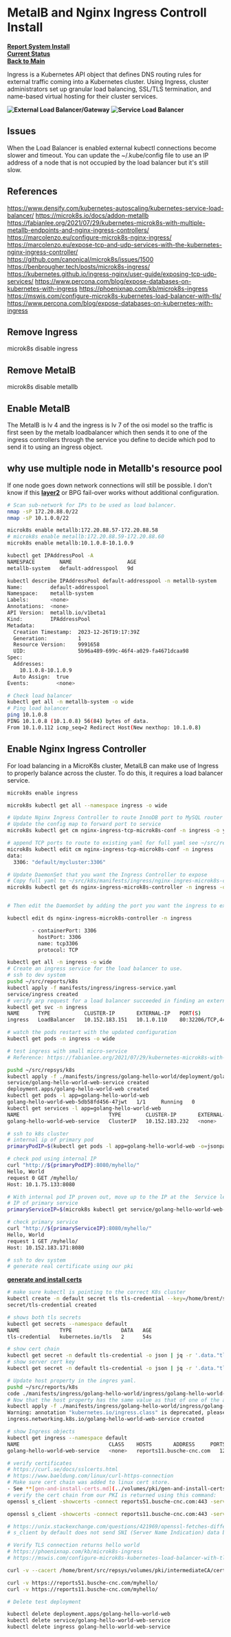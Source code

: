 # MetalB and Nginx Ingress Controll Install

**[Report System Install](./report-system-install.md)**\
**[Current Status](../development/status/weekly/current_status.md)**\
**[Back to Main](../README.md)**

Ingress is a Kubernetes API object that defines DNS routing rules for external traffic coming into a Kubernetes cluster. Using Ingress, cluster administrators set up granular load balancing, SSL/TLS termination, and name-based virtual hosting for their cluster services.

**![External Load Balancer/Gateway](https://fabianlee.org/wp-content/uploads/2021/07/microk8s-3node.png)**
**![Service Load Balancer](https://www.densify.com/wp-content/uploads/article-k8s-capacity-kubernetes-service-overview.svg)**

## Issues

When the Load Balancer is enabled external kubectl connections become slower and timeout.  You can update the ~/.kube/config file to use an IP address of a node that is not occupied by the load balancer but it's still slow.

## References

<https://www.densify.com/kubernetes-autoscaling/kubernetes-service-load-balancer/>
<https://microk8s.io/docs/addon-metallb>
<https://fabianlee.org/2021/07/29/kubernetes-microk8s-with-multiple-metallb-endpoints-and-nginx-ingress-controllers/>
<https://marcolenzo.eu/configure-microk8s-nginx-ingress/>
<https://marcolenzo.eu/expose-tcp-and-udp-services-with-the-kubernetes-nginx-ingress-controller/>
<https://github.com/canonical/microk8s/issues/1500>
<https://benbrougher.tech/posts/microk8s-ingress/>
<https://kubernetes.github.io/ingress-nginx/user-guide/exposing-tcp-udp-services/>
<https://www.percona.com/blog/expose-databases-on-kubernetes-with-ingress>
<https://phoenixnap.com/kb/microk8s-ingress>
<https://mswis.com/configure-microk8s-kubernetes-load-balancer-with-tls/>
<https://www.percona.com/blog/expose-databases-on-kubernetes-with-ingress>

## Remove Ingress

microk8s disable ingress

## Remove MetalB

microk8s disable metallb

## Enable MetalB

The MetalB is lv 4 and the ingress is lv 7 of the osi model
so the traffic is first seen by the metalb loadbalancer which then sends it to one of the ingress controllers through the service you define to decide which pod to send it to using an ingress object.

## why use multiple node in Metallb's resource pool

If one node goes down network connections will still be possible. I don't know if this **[layer2](../research/metallb/metalb_layer2.md)** or BPG fail-over works without additional configuration.

```bash
# Scan sub-network for IPs to be used as load balancer.
nmap -sP 172.20.88.0/22
nmap -sP 10.1.0.0/22

microk8s enable metallb:172.20.88.57-172.20.88.58
# microk8s enable metallb:172.20.88.59-172.20.88.60
microk8s enable metallb:10.1.0.8-10.1.0.9

kubectl get IPAddressPool -A                           
NAMESPACE        NAME                  AGE
metallb-system   default-addresspool   9d

kubectl describe IPAddressPool default-addresspool -n metallb-system
Name:         default-addresspool
Namespace:    metallb-system
Labels:       <none>
Annotations:  <none>
API Version:  metallb.io/v1beta1
Kind:         IPAddressPool
Metadata:
  Creation Timestamp:  2023-12-26T19:17:39Z
  Generation:          1
  Resource Version:    9991658
  UID:                 5b96a489-699c-46f4-a029-fa4671dcaa98
Spec:
  Addresses:
    10.1.0.8-10.1.0.9
  Auto Assign:  true
Events:         <none>

# Check load balancer
kubectl get all -n metallb-system -o wide
# Ping load balancer
ping 10.1.0.8
PING 10.1.0.8 (10.1.0.8) 56(84) bytes of data.
From 10.1.0.112 icmp_seq=2 Redirect Host(New nexthop: 10.1.0.8)

```

## Enable Nginx Ingress Controller

For load balancing in a MicroK8s cluster, MetalLB can make use of Ingress to properly balance across the cluster. To do this, it requires a load balancer service.

```bash
microk8s enable ingress

microk8s kubectl get all --namespace ingress -o wide

# Update Nginx Ingress Controller to route InnoDB port to MySQL router
# Update the config map to forward port to service
microk8s kubectl get cm nginx-ingress-tcp-microk8s-conf -n ingress -o yaml

# append TCP ports to route to existing yaml for full yaml see ~/src/reports/k8s/ingress/nginx-ingress-tcp-microk8s-conf.yaml
microk8s kubectl edit cm nginx-ingress-tcp-microk8s-conf -n ingress 
data:
  3306: "default/mycluster:3306"

# Update DaemonSet that you want the Ingress Controller to expose
# Copy full yaml to ~/src/k8s/manifests/ingress/nginx-ingres-microk8s-controller.yaml
microk8s kubectl get ds nginx-ingress-microk8s-controller -n ingress -o yaml


# Then edit the DaemonSet by adding the port you want the ingress to expose at the spec.template.spec.containers.ports section

kubectl edit ds nginx-ingress-microk8s-controller -n ingress

        - containerPort: 3306
          hostPort: 3306
          name: tcp3306
          protocol: TCP

kubectl get all -n ingress -o wide
# Create an ingress service for the load balancer to use.
# ssh to dev system
pushd ~/src/reports/k8s
kubectl apply -f manifests/ingress/ingress-service.yaml
service/ingress created
# verify arp request for a load balancer succeeded in finding an external IP and database pass-through ports are shown.
kubectl get svc -n ingress                             
NAME      TYPE           CLUSTER-IP       EXTERNAL-IP   PORT(S)                                     AGE
ingress   LoadBalancer   10.152.183.151   10.1.0.110    80:32206/TCP,443:30188/TCP,3306:32692/TCP   28s

# watch the pods restart with the updated configuration
kubectl get pods -n ingress -o wide

# test ingress with small micro-service
# Reference: https://fabianlee.org/2021/07/29/kubernetes-microk8s-with-multiple-metallb-endpoints-and-nginx-ingress-controllers/

pushd ~/src/repsys/k8s
kubectl apply -f ./manifests/ingress/golang-hello-world/deployment/golang-hello-world-web.yaml
service/golang-hello-world-web-service created
deployment.apps/golang-hello-world-web created
kubectl get pods -l app=golang-hello-world-web
golang-hello-world-web-5db58fd456-47jwt   1/1     Running   0               81s
kubectl get services -l app=golang-hello-world-web
NAME                             TYPE        CLUSTER-IP       EXTERNAL-IP   PORT(S)    AGE
golang-hello-world-web-service   ClusterIP   10.152.183.232   <none>        8080/TCP   3m43s

# ssh to k8s cluster
# internal ip of primary pod
primaryPodIP=$(kubectl get pods -l app=golang-hello-world-web -o=jsonpath="{.items[0].status.podIPs[0].ip}")

# check pod using internal IP
curl "http://${primaryPodIP}:8080/myhello/"
Hello, World
request 0 GET /myhello/
Host: 10.1.75.133:8080

# With internal pod IP proven out, move up to the IP at the  Service level.
# IP of primary service
primaryServiceIP=$(microk8s kubectl get service/golang-hello-world-web-service -o=jsonpath="{.spec.clusterIP}")

# check primary service
curl "http://${primaryServiceIP}:8080/myhello/"
Hello, World
request 1 GET /myhello/
Host: 10.152.183.171:8080

# ssh to dev system
# generate real certificate using our pki
```

**[generate and install certs](../volume/pki/gen-and-install-certs.md)**

```bash
# make sure kubectl is pointing to the correct K8s cluster
kubectl create -n default secret tls tls-credential --key=/home/brent/src/repsys/volumes/pki/intermediateCA/private/reports51.busche-cnc.com.san.key.pem --cert=/home/brent/src/repsys/volumes/pki/intermediateCA/certs/server-chain/reports51.busche-cnc.com-ca-chain-bundle.cert.pem
secret/tls-credential created

# shows both tls secrets
kubectl get secrets --namespace default
NAME             TYPE                DATA   AGE
tls-credential   kubernetes.io/tls   2      54s

# show cert chain
kubectl get secret -n default tls-credential -o json | jq -r '.data."tls.crt"' | base64 -d
# show server cert key
kubectl get secret -n default tls-credential -o json | jq -r '.data."tls.key"' | base64 -d

# Update host property in the ingres yaml. 
pushd ~/src/reports/k8s
code ./manifests/ingress/golang-hello-world/ingress/golang-hello-world-web-on-nginx-fqdn.yaml
# Now that the host property has the same value as that of one of the alt names in SAN certificate previously deployed to the cluster, create the ingress object.
kubectl apply -f ./manifests/ingress/golang-hello-world/ingress/golang-hello-world-web-on-nginx-fqdn.yaml
Warning: annotation "kubernetes.io/ingress.class" is deprecated, please use 'spec.ingressClassName' instead
ingress.networking.k8s.io/golang-hello-world-web-service created

# show Ingress objects
kubectl get ingress --namespace default
NAME                             CLASS    HOSTS       ADDRESS     PORTS     AGE
golang-hello-world-web-service   <none>   reports11.busche-cnc.com   127.0.0.1   80, 443   96s

# verify certificates
# https://curl.se/docs/sslcerts.html
# https://www.baeldung.com/linux/curl-https-connection 
# Make sure cert chain was added to linux cert store.  
- See **[gen-and-install-certs.md](../volumes/pki/gen-and-install-certs.md)**
# verify the cert chain from our PKI is returned using this command:
openssl s_client -showcerts -connect reports51.busche-cnc.com:443 -servername reports51.busche-cnc.com -CApath /etc/ssl/certs 

openssl s_client -showcerts -connect reports11.busche-cnc.com:443 -servername reports11.busche-cnc.com -CApath /etc/ssl/certs 

# https://unix.stackexchange.com/questions/421969/openssl-fetches-different-ssl-certificate-than-the-one-obtained-via-a-browser
# s_client by default does not send SNI (Server Name Indication) data but a browser does. The server may choose to respond with a different certificate based on the contents of that SNI - or if no SNI is present then it will serve a default certificate. Solution is to add -servername param.

# Verify TLS connection returns hello world
# https://phoenixnap.com/kb/microk8s-ingress
# https://mswis.com/configure-microk8s-kubernetes-load-balancer-with-tls/

curl -v --cacert /home/brent/src/repsys/volumes/pki/intermediateCA/certs/ca-chain/ca-chain-bundle.cert.pem https://reports51.busche-cnc.com/myhello/

curl -v https://reports51.busche-cnc.com/myhello/
curl -v https://reports11.busche-cnc.com/myhello/

# Delete test deployment

kubectl delete deployment.apps/golang-hello-world-web
kubectl delete service/golang-hello-world-web-service
kubectl delete ingress golang-hello-world-web-service

```

